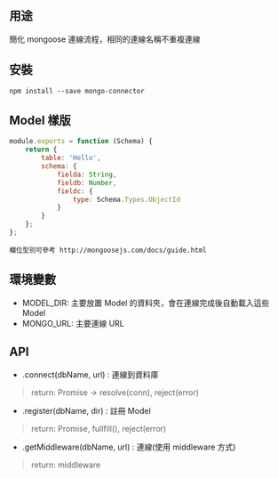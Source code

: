 ## 用途
簡化 mongoose 連線流程，相同的連線名稱不重複連線

## 安裝
```shell
npm install --save mongo-connector
```

## Model 樣版
```javascript
module.exports = function (Schema) {
    return {
        table: 'Hello',
        schema: {
            fielda: String,
            fieldb: Number,
            fieldc: {
                type: Schema.Types.ObjectId
            }
        }
    };
};
```

```
欄位型別可參考 http://mongoosejs.com/docs/guide.html
```

## 環境變數
- MODEL_DIR: 主要放置 Model 的資料夾，會在連線完成後自動載入這些 Model
- MONGO_URL: 主要連線 URL

## API
- .connect(dbName, url) : 連線到資料庫
> return: Promise -> resolve(conn), reject(error)
   
- .register(dbName, dir) : 註冊 Model
> return: Promise, fullfill(), reject(error)

- .getMiddleware(dbName, url) : 連線(使用 middleware 方式)
> return: middleware